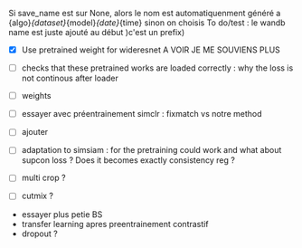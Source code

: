 Si save_name est sur None, alors le nom est automatiquenment généré a {algo}_{dataset}_{model}_{date}_{time} sinon on choisis
To do/test :
le wandb name est juste ajouté au début )c'est un prefix)

- [x] Use pretrained weight for wideresnet A VOIR JE ME SOUVIENS PLUS
- [ ] checks that these pretrained works are loaded correctly : why the loss is not continous after loader
- [ ] weights
- [ ] essayer avec préentrainement simclr : fixmatch vs notre method
- [ ] ajouter


- [ ] adaptation to simsiam : for the pretraining could work and what about supcon loss ? Does it becomes exactly consistency reg ?
- [ ] multi crop ?
- [ ] cutmix ?

- essayer plus petie BS
- transfer learning apres preentrainement contrastif
- dropout ?